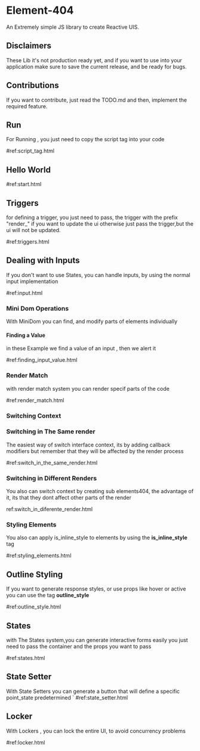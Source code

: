 # Element-404
An Extremely simple JS library to create Reactive UIS.

## Disclaimers
These Lib it's not production ready yet, and if you want to use into your application
make sure to save the current release, and be ready for bugs.

## Contributions
If you want to contribute, just read the TODO.md and then, implement the required feature.


## Run
For Running , you just need to copy the script tag into your code 

#ref:script_tag.html


## Hello World
#ref:start.html


## Triggers
for defining a trigger, you just need to pass, the trigger with the prefix "render_" if you want to update the ui
otherwise just pass the trigger,but the ui will not be updated.

#ref:triggers.html

## Dealing with Inputs 
If you don't want to use States, you can handle inputs, by using the normal input implementation

#ref:input.html

### Mini Dom Operations
With MiniDom you can find, and modify parts of elements individually 

#### Finding a Value
in these Example we find a value of an input , then we alert it

#ref:finding_input_value.html

### Render Match 
with render match system you can render specif parts of the code

#ref:render_match.html

### Switching Context

### Switching in The Same render 
The easiest way of switch interface context, its by adding callback modifiers
but remember that they will be affected by the render process

#ref:switch_in_the_same_render.html



### Switching in Different Renders

You also can switch context by creating sub elements404, the advantage of it, its that they dont 
affect other parts of the render

ref:switch_in_diferente_render.html


### Styling Elements
You also can apply is_inline_style to elements by using the **is_inline_style** tag 

#ref:styling_elements.html


## Outline Styling 
If you want to generate response styles, or use props like hover or active you can use the tag **outline_style**

#ref:outline_style.html


## States  
with The States system,you can generate interactive forms easily
you just need to pass the container and the props you want to  pass 

#ref:states.html

## State Setter 
With State Setters you can generate a button that will define a specific point_state 
predetermined 
`
#ref:state_setter.html

## Locker 
With Lockers , you can lock the entire UI, to avoid concurrency problems 

#ref:locker.html
